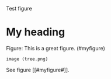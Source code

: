 Test figure

# My heading

Figure: This is a great figure.
(#myfigure)

```imgs
image (tree.png)
```

See figure [[#myfigure#]].
